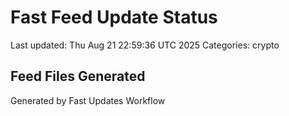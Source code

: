 # Fast Feed Update Status
Last updated: Thu Aug 21 22:59:36 UTC 2025
Categories: crypto

## Feed Files Generated

Generated by Fast Updates Workflow
